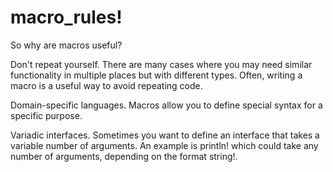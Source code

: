 # macro_rules!

So why are macros useful?

Don't repeat yourself. There are many cases where you may need similar functionality in multiple places but with different types. Often, writing a macro is a useful way to avoid repeating code.

Domain-specific languages. Macros allow you to define special syntax for a specific purpose.

Variadic interfaces. Sometimes you want to define an interface that takes a variable number of arguments. An example is println! which could take any number of arguments, depending on the format string!.

